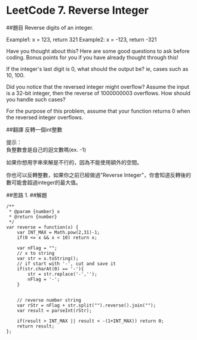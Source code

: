 # LeetCode 7. Reverse Integer

##題目
Reverse digits of an integer.

Example1: x = 123, return 321
Example2: x = -123, return -321

Have you thought about this?
Here are some good questions to ask before coding. Bonus points for you if you have already thought through this!

If the integer's last digit is 0, what should the output be? ie, cases such as 10, 100.

Did you notice that the reversed integer might overflow? Assume the input is a 32-bit integer, then the reverse of 1000000003 overflows. How should you handle such cases?

For the purpose of this problem, assume that your function returns 0 when the reversed integer overflows.

##翻譯
反轉一個int整數

提示：  
負整數會是自己的迴文數嗎(ex. -1)
  
如果你想用字串來解是不行的，因為不能使用額外的空間。
  
你也可以反轉整數，如果你之前已經做過"Reverse Integer"，你會知道反轉後的數可能會超過integer的最大值。

##思路
1. 
##解題
```
/**
 * @param {number} x
 * @return {number}
 */
var reverse = function(x) {
    var INT_MAX = Math.pow(2,31)-1;    
    if(0 <= x && x < 10) return x;
    
    var nFlag = "";
    // x to string
    var str = x.toString();
    // if start with '-', cut and save it
    if(str.charAt(0) == '-'){
        str = str.replace('-','');
        nFlag = '-';
    } 
    
    
    // reverse number string
    var rStr = nFlag + str.split("").reverse().join("");
    var result = parseInt(rStr);
    
    if(result > INT_MAX || result < -(1+INT_MAX)) return 0;
    return result;
};
```
